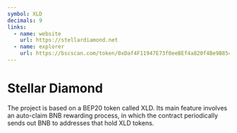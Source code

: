 ```yaml
---
symbol: XLD
decimals: 9
links:
  - name: website
    url: https://stellardiamond.net
  - name: explorer
    url: https://bscscan.com/token/0xDaf4F11947E73f0eeBEf4a820f4Be9B854aa993B
---
```


# Stellar Diamond

The project is based on a BEP20 token called XLD. Its main feature involves an auto-claim BNB rewarding process, in which the contract periodically sends out BNB to addresses that hold XLD tokens.
